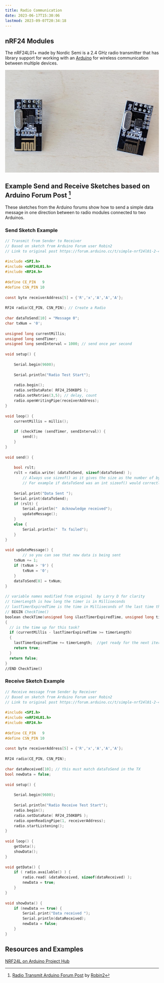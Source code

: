 ```yaml
---
title: Radio Communication
date: 2023-06-17T15:30:06
lastmod: 2023-09-07T20:34:18
---
```


## nRF24 Modules

The nRF24L01+ made by Nordic Semi is a 2.4 GHz radio transmitter that has library support for working with an [Arduino](arduino-introduction.md)  for wireless communication between multiple devices.

[![nrF24 Module](./attachments/2023-nrf24-modules.jpg)](./attachments/2023-nrf24-modules.jpg)

## Example Send and Receive Sketches based on Arduino Forum Post [^1]

These sketches from the Arduino forums show how to send a simple data message in one direction between to radio modules connected to two Arduinos.

### Send Sketch Example

```C
// Transmit from Sender to Receiver
// Based on sketch from Arduino Forum user Robin2
// Link to original post https://forum.arduino.cc/t/simple-nrf24l01-2-4ghz-transceiver-demo/405123

#include <SPI.h>
#include <nRF24L01.h>
#include <RF24.h>

#define CE_PIN   9
#define CSN_PIN 10

const byte receiverAddress[5] = {'R','x','A','A','A'};

RF24 radio(CE_PIN, CSN_PIN); // Create a Radio

char dataToSend[10] = "Message 0";
char txNum = '0';

unsigned long currentMillis;
unsigned long sendTimer;
unsigned long sendInterval = 1000; // send once per second

void setup() {

    Serial.begin(9600);

    Serial.println("Radio Test Start");

    radio.begin();
    radio.setDataRate( RF24_250KBPS );
    radio.setRetries(3,5); // delay, count
    radio.openWritingPipe(receiverAddress);
}

void loop() {
    currentMillis = millis();

    if (checkTime (sendTimer, sendInterval)) {
        send();
    }
}

void send() {

    bool rslt;
    rslt = radio.write( &dataToSend, sizeof(dataToSend) );
        // Always use sizeof() as it gives the size as the number of bytes.
        // For example if dataToSend was an int sizeof() would correctly return 2

    Serial.print("Data Sent ");
    Serial.print(dataToSend);
    if (rslt) {
        Serial.println("  Acknowledge received");
        updateMessage();
    }
    else {
        Serial.println("  Tx failed");
    }
}

void updateMessage() {
        // so you can see that new data is being sent
    txNum += 1;
    if (txNum > '9') {
        txNum = '0';
    }
    dataToSend[8] = txNum;
}

// variable names modified from original  by Larry D for clarity
// timerLength is how long the timer is in Milliseconds
// lastTimerExpiredTime is the time in Milliseconds of the last time the timer expired
// BEGIN CheckTime()
boolean checkTime(unsigned long &lastTimerExpiredTime, unsigned long timerLength)
{
  // is the time up for this task?
  if (currentMillis - lastTimerExpiredTime >= timerLength)
  {
    lastTimerExpiredTime += timerLength;  //get ready for the next iteration
    return true;
  }
  return false;
}
//END CheckTime()
```

### Receive Sketch Example

```C
// Receive message from Sender by Receiver
// Based on sketch from Arduino Forum user Robin2
// Link to original post https://forum.arduino.cc/t/simple-nrf24l01-2-4ghz-transceiver-demo/405123

#include <SPI.h>
#include <nRF24L01.h>
#include <RF24.h>

#define CE_PIN   9
#define CSN_PIN 10

const byte receiverAddress[5] = {'R','x','A','A','A'};

RF24 radio(CE_PIN, CSN_PIN);

char dataReceived[10]; // this must match dataToSend in the TX
bool newData = false;

void setup() {

    Serial.begin(9600);

    Serial.println("Radio Receive Test Start");
    radio.begin();
    radio.setDataRate( RF24_250KBPS );
    radio.openReadingPipe(1, receiverAddress);
    radio.startListening();
}

void loop() {
    getData();
    showData();
}

void getData() {
    if ( radio.available() ) {
        radio.read( &dataReceived, sizeof(dataReceived) );
        newData = true;
    }
}

void showData() {
    if (newData == true) {
        Serial.print("Data received ");
        Serial.println(dataReceived);
        newData = false;
    }
}
```

## Resources and Examples

[NRF24L on Arduino Project Hub](https://projecthub.arduino.cc/tmekinyan/81395722-47c9-4cab-9ecf-79e81b89e334)

[^1]: [Radio Transmit Arduino Forum Post](https://forum.arduino.cc/t/simple-nrf24l01-2-4ghz-transceiver-demo/405123) by [Robin2](https://forum.arduino.cc/u/robin2/summary)

